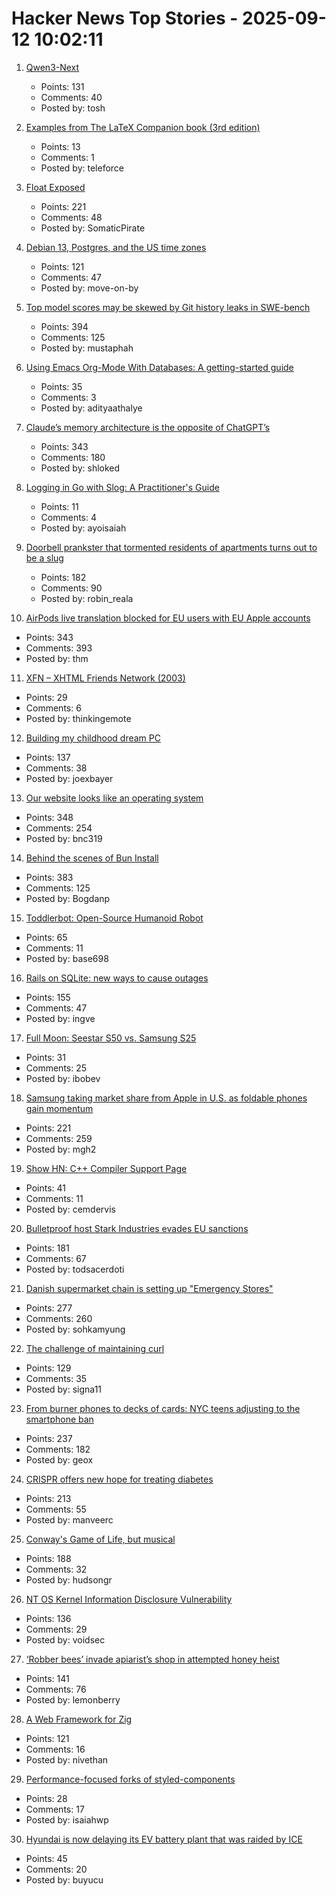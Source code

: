 # Hacker News Top Stories - 2025-09-12 10:02:11

1. [Qwen3-Next](https://qwen.ai/blog?id=4074cca80393150c248e508aa62983f9cb7d27cd&from=research.latest-advancements-list)
   - Points: 131
   - Comments: 40
   - Posted by: tosh

2. [Examples from The LaTeX Companion book (3rd edition)](https://ctan.org/pkg/tlc3-examples)
   - Points: 13
   - Comments: 1
   - Posted by: teleforce

3. [Float Exposed](https://float.exposed/)
   - Points: 221
   - Comments: 48
   - Posted by: SomaticPirate

4. [Debian 13, Postgres, and the US time zones](https://rachelbythebay.com/w/2025/09/11/debtz/)
   - Points: 121
   - Comments: 47
   - Posted by: move-on-by

5. [Top model scores may be skewed by Git history leaks in SWE-bench](https://github.com/SWE-bench/SWE-bench/issues/465)
   - Points: 394
   - Comments: 125
   - Posted by: mustaphah

6. [Using Emacs Org-Mode With Databases: A getting-started guide](https://gitlab.com/ryanprior/emacs-org-data-starter)
   - Points: 35
   - Comments: 3
   - Posted by: adityaathalye

7. [Claude’s memory architecture is the opposite of ChatGPT’s](https://www.shloked.com/writing/claude-memory)
   - Points: 343
   - Comments: 180
   - Posted by: shloked

8. [Logging in Go with Slog: A Practitioner's Guide](https://www.dash0.com/guides/logging-in-go-with-slog)
   - Points: 11
   - Comments: 4
   - Posted by: ayoisaiah

9. [Doorbell prankster that tormented residents of apartments turns out to be a slug](https://www.theguardian.com/world/2025/sep/08/doorbell-prankster-that-tormented-residents-of-german-apartments-turns-out-to-be-a-slug)
   - Points: 182
   - Comments: 90
   - Posted by: robin_reala

10. [AirPods live translation blocked for EU users with EU Apple accounts](https://www.macrumors.com/2025/09/11/airpods-live-translation-eu-restricted/)
   - Points: 343
   - Comments: 393
   - Posted by: thm

11. [XFN – XHTML Friends Network (2003)](https://gmpg.org/xfn/)
   - Points: 29
   - Comments: 6
   - Posted by: thinkingemote

12. [Building my childhood dream PC](https://fabiensanglard.net/2168/)
   - Points: 137
   - Comments: 38
   - Posted by: joexbayer

13. [Our website looks like an operating system](https://posthog.com/blog/why-os)
   - Points: 348
   - Comments: 254
   - Posted by: bnc319

14. [Behind the scenes of Bun Install](https://bun.com/blog/behind-the-scenes-of-bun-install)
   - Points: 383
   - Comments: 125
   - Posted by: Bogdanp

15. [Toddlerbot: Open-Source Humanoid Robot](https://toddlerbot.github.io/)
   - Points: 65
   - Comments: 11
   - Posted by: base698

16. [Rails on SQLite: new ways to cause outages](https://andre.arko.net/2025/09/11/rails-on-sqlite-exciting-new-ways-to-cause-outages/)
   - Points: 155
   - Comments: 47
   - Posted by: ingve

17. [Full Moon: Seestar S50 vs. Samsung S25](https://www.4rknova.com//blog/2025/09/08/moon-photos)
   - Points: 31
   - Comments: 25
   - Posted by: ibobev

18. [Samsung taking market share from Apple in U.S. as foldable phones gain momentum](https://www.cnbc.com/2025/08/16/samsungs-us-market-share-apple-rivalry-foldable-phones.html)
   - Points: 221
   - Comments: 259
   - Posted by: mgh2

19. [Show HN: C++ Compiler Support Page](https://cppstat.dev)
   - Points: 41
   - Comments: 11
   - Posted by: cemdervis

20. [Bulletproof host Stark Industries evades EU sanctions](https://krebsonsecurity.com/2025/09/bulletproof-host-stark-industries-evades-eu-sanctions/)
   - Points: 181
   - Comments: 67
   - Posted by: todsacerdoti

21. [Danish supermarket chain is setting up "Emergency Stores"](https://swiss.social/@swaldorff/115186445638788782)
   - Points: 277
   - Comments: 260
   - Posted by: sohkamyung

22. [The challenge of maintaining curl](https://lwn.net/Articles/1034966/)
   - Points: 129
   - Comments: 35
   - Posted by: signa11

23. [From burner phones to decks of cards: NYC teens adjusting to the smartphone ban](https://gothamist.com/news/from-burner-phones-to-decks-of-cards-nyc-teens-are-adjusting-to-the-smartphone-ban)
   - Points: 237
   - Comments: 182
   - Posted by: geox

24. [CRISPR offers new hope for treating diabetes](https://www.wired.com/story/no-more-injections-crispr-offers-new-hope-for-treating-diabetes/)
   - Points: 213
   - Comments: 55
   - Posted by: manveerc

25. [Conway's Game of Life, but musical](https://www.hudsong.dev/digital-darwin)
   - Points: 188
   - Comments: 32
   - Posted by: hudsongr

26. [NT OS Kernel Information Disclosure Vulnerability](https://www.crowdfense.com/nt-os-kernel-information-disclosure-vulnerability-cve-2025-53136/)
   - Points: 136
   - Comments: 29
   - Posted by: voidsec

27. [‘Robber bees’ invade apiarist’s shop in attempted honey heist](https://www.cbc.ca/news/canada/british-columbia/robber-bees-terrace-bc-apiary-1.7627532)
   - Points: 141
   - Comments: 76
   - Posted by: lemonberry

28. [A Web Framework for Zig](https://www.jetzig.dev/)
   - Points: 121
   - Comments: 16
   - Posted by: nivethan

29. [Performance-focused forks of styled-components](https://www.sanity.io/blog/cut-styled-components-into-pieces-this-is-our-last-resort)
   - Points: 28
   - Comments: 17
   - Posted by: isaiahwp

30. [Hyundai is now delaying its EV battery plant that was raided by ICE](https://electrek.co/2025/09/11/hyundai-now-delaying-ev-battery-plant-raided-by-ice/)
   - Points: 45
   - Comments: 20
   - Posted by: buyucu

